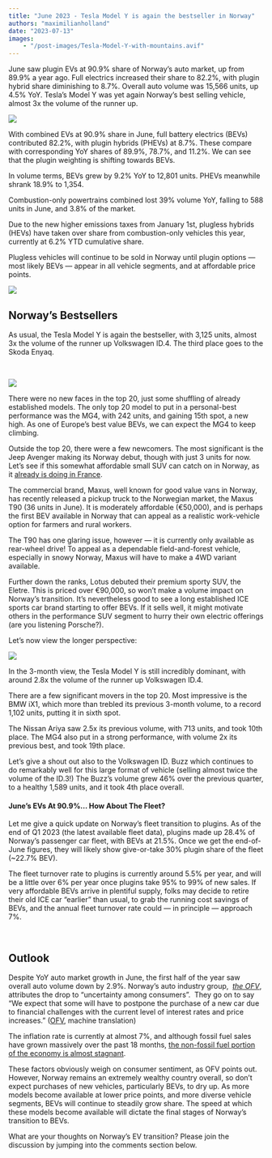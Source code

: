 ```yaml
---
title: "June 2023 - Tesla Model Y is again the bestseller in Norway"
authors: "maximilianholland"
date: "2023-07-13"
images: 
    - "/post-images/Tesla-Model-Y-with-mountains.avif"
---
```


June saw plugin EVs at 90.9% share of Norway’s auto market, up from 89.9% a year ago. Full electrics increased their share to 82.2%, with plugin hybrid share diminishing to 8.7%. Overall auto volume was 15,566 units, up 4.5% YoY. Tesla’s Model Y was yet again Norway’s best selling vehicle, almost 3x the volume of the runner up.

![](post-images/June-2023-Norway-Passenger-Auto-Registrations.avif)

With combined EVs at 90.9% share in June, full battery electrics (BEVs) contributed 82.2%, with plugin hybrids (PHEVs) at 8.7%. These compare with corresponding YoY shares of 89.9%, 78.7%, and 11.2%. We can see that the plugin weighting is shifting towards BEVs.

In volume terms, BEVs grew by 9.2% YoY to 12,801 units. PHEVs meanwhile shrank 18.9% to 1,354.

Combustion-only powertrains combined lost 39% volume YoY, falling to 588 units in June, and 3.8% of the market.

Due to the new higher emissions taxes from January 1st, plugless hybrids (HEVs) have taken over share from combustion-only vehicles this year, currently at 6.2% YTD cumulative share.

Plugless vehicles will continue to be sold in Norway until plugin options — most likely BEVs — appear in all vehicle segments, and at affordable price points.

![](post-images/June-2023-Norway-Monthly-Powertrain-Market-Share.avif)

## Norway’s Bestsellers

As usual, the Tesla Model Y is again the bestseller, with 3,125 units, almost 3x the volume of the runner up Volkswagen ID.4. The third place goes to the Skoda Enyaq.

 

![](post-images/Norway-BEVs-June-23.avif)

There were no new faces in the top 20, just some shuffling of already established models. The only top 20 model to put in a personal-best performance was the MG4, with 242 units, and gaining 15th spot, a new high. As one of Europe’s best value BEVs, we can expect the MG4 to keep climbing.

Outside the top 20, there were a few newcomers. The most significant is the Jeep Avenger making its Norway debut, though with just 3 units for now. Let’s see if this somewhat affordable small SUV can catch on in Norway, as it [already is doing in France](/2023/07/10/june-2023-record-market-share-for-evs-in-france/).

The commercial brand, Maxus, well known for good value vans in Norway, has recently released a pickup truck to the Norwegian market, the Maxus T90 (36 units in June). It is moderately affordable (€50,000), and is perhaps the first BEV available in Norway that can appeal as a realistic work-vehicle option for farmers and rural workers.

The T90 has one glaring issue, however — it is currently only available as rear-wheel drive! To appeal as a dependable field-and-forest vehicle, especially in snowy Norway, Maxus will have to make a 4WD variant available.

Further down the ranks, Lotus debuted their premium sporty SUV, the Eletre. This is priced over €90,000, so won’t make a volume impact on Norway’s transition. It’s nevertheless good to see a long established ICE sports car brand starting to offer BEVs. If it sells well, it might motivate others in the performance SUV segment to hurry their own electric offerings (are you listening Porsche?).

Let’s now view the longer perspective:

![](post-images/Norway-BEVs-June-23-Trailing-Qtr.avif)

In the 3-month view, the Tesla Model Y is still incredibly dominant, with around 2.8x the volume of the runner up Volkswagen ID.4.

There are a few significant movers in the top 20. Most impressive is the BMW iX1, which more than trebled its previous 3-month volume, to a record 1,102 units, putting it in sixth spot.

The Nissan Ariya saw 2.5x its previous volume, with 713 units, and took 10th place. The MG4 also put in a strong performance, with volume 2x its previous best, and took 19th place.

Let’s give a shout out also to the Volkswagen ID. Buzz which continues to do remarkably well for this large format of vehicle (selling almost twice the volume of the ID.3!) The Buzz’s volume grew 46% over the previous quarter, to a healthy 1,589 units, and it took 4th place overall.

#### June’s EVs At 90.9%… How About The Fleet?

Let me give a quick update on Norway’s fleet transition to plugins. As of the end of Q1 2023 (the latest available fleet data), plugins made up 28.4% of Norway’s passenger car fleet, with BEVs at 21.5%. Once we get the end-of-June figures, they will likely show give-or-take 30% plugin share of the fleet (~22.7% BEV).

The fleet turnover rate to plugins is currently around 5.5% per year, and will be a little over 6% per year once plugins take 95% to 99% of new sales. If very affordable BEVs arrive in plentiful supply, folks may decide to retire their old ICE car “earlier” than usual, to grab the running cost savings of BEVs, and the annual fleet turnover rate could — in principle — approach 7%.

 

## Outlook

Despite YoY auto market growth in June, the first half of the year saw overall auto volume down by 2.9%. Norway’s auto industry group,  [_the OFV_](https://ofv.no/aktuelt/2023/et-spesielt-halv%C3%A5r), attributes the drop to “uncertainty among consumers”.  They go on to say “We expect that some will have to postpone the purchase of a new car due to financial challenges with the current level of interest rates and price increases.” ([OFV](https://ofv.no/aktuelt/2023/et-spesielt-halv%C3%A5r), machine translation)

The inflation rate is currently at almost 7%, and although fossil fuel sales have grown massively over the past 18 months, [the non-fossil fuel portion of the economy is almost stagnant](https://tradingeconomics.com/norway/gdp-growth-non-oil-sector).

These factors obviously weigh on consumer sentiment, as OFV points out. However, Norway remains an extremely wealthy country overall, so don’t expect purchases of new vehicles, particularly BEVs, to dry up. As more models become available at lower price points, and more diverse vehicle segments, BEVs will continue to steadily grow share. The speed at which these models become available will dictate the final stages of Norway’s transition to BEVs.

What are your thoughts on Norway’s EV transition? Please join the discussion by jumping into the comments section below.
